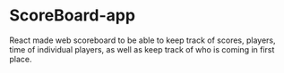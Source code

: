# ScoreBoard-app


React made web scoreboard to be able to keep track of scores, players, time of individual players, as well as keep track
of who is coming in first place.
